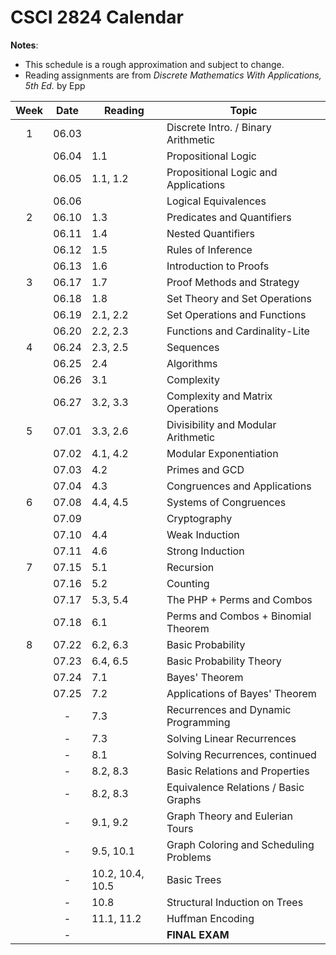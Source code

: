# CSCI 2824 Calendar

**Notes**:
- This schedule is a rough approximation and subject to change.
- Reading assignments are from _Discrete Mathematics With Applications, 5th Ed._ by Epp

| Week   | Date         | Reading         |                   Topic             	  | 
|:------:|:------------:| ----------------| ------------------------------------------|
| 1      | 06.03        |                 | Discrete Intro. / Binary Arithmetic       |
|        | 06.04        | 1.1             | Propositional Logic 					  | 
|        | 06.05        | 1.1, 1.2        | Propositional Logic and Applications      |
|       | 06.06        |                 | Logical Equivalences                     |
| 2       | 06.10        | 1.3         |         Predicates and Quantifiers              |	
|        | 06.11        | 1.4             |       Nested Quantifiers			      |
|       | 06.12        | 1.5             |      Rules of Inference         |	
|        | 06.13        | 1.6             | 		   Introduction to Proofs                |
|  3      | 06.17        | 1.7             | 	        Proof Methods and Strategy           |
|       | 06.18        | 1.8             | 	         Set Theory and Set Operations      |	
|        | 06.19        | 2.1, 2.2        |	 	  Set Operations and Functions     |
|        | 06.20        | 2.2, 2.3        |       Functions and Cardinality-Lite 		  |	
| 4      | 06.24        | 2.3, 2.5        |	 Sequences 				  |
|        | 06.25        | 2.4             | 			Algorithms	  		  |	
|        | 06.26        | 3.1             |  					Complexity		  		  |	
|       | 06.27        | 3.2, 3.3        | 		               Complexity and Matrix Operations        |
| 5       | 07.01        | 3.3, 2.6        |     Divisibility and Modular Arithmetic     |
|        | 07.02        | 4.1, 4.2        | 		 Modular Exponentiation  |	
|       | 07.03        | 4.2             |           Primes and GCD          |	
|        | 07.04        | 4.3             | 		Congruences and Applications					  |	
|  6      | 07.08       | 4.4, 4.5        |    Systems of Congruences            |	
|       | 07.09        |                 |       Cryptography             |	
|        | 07.10        | 4.4             | 		Weak Induction 			  |	
|        | 07.11        | 4.6             |     Strong Induction                           |	
| 7      | 07.15        | 5.1             |       Recursion                      |	
|        | 07.16        | 5.2             | 			Counting 			  	    |	
|        | 07.17        | 5.3, 5.4        | 			The PHP + Perms and Combos 					  |	
|      | 07.18        | 6.1             |  		   Perms and Combos + Binomial Theorem                       |	
| 8       | 07.22        | 6.2, 6.3        |  Basic Probability               |	
|        | 07.23        | 6.4, 6.5  	  |   Basic Probability Theory      |	
|     | 07.24        | 7.1             |       Bayes' Theorem                  |	
|        | 07.25        | 7.2             |		    Applications of Bayes' Theorem       |	
|        | -       | 7.3             |             Recurrences and Dynamic Programming	                |
|     | -       | 7.3             |      Solving Linear Recurrences      |	
|        | -      | 8.1             |    Solving Recurrences, continued   |
|        | -        | 8.2, 8.3        | 		 Basic Relations and Properties          |	
|      | -       | 8.2, 8.3        |     	Equivalence Relations / Basic Graphs  		  |	
|        | -       | 9.1, 9.2        |     Graph Theory and Eulerian Tours            |	
|        | -        | 9.5, 10.1       |  Graph Coloring and Scheduling Problems    |
|     | -        | 10.2, 10.4, 10.5|     		Basic Trees      | 
|        |-       | 10.8            |  		  Structural Induction on Trees     | 
|        | -       | 11.1, 11.2      |    Huffman Encoding                              |	
|      | -       |                 | **FINAL EXAM**                            |			    |			      | 

